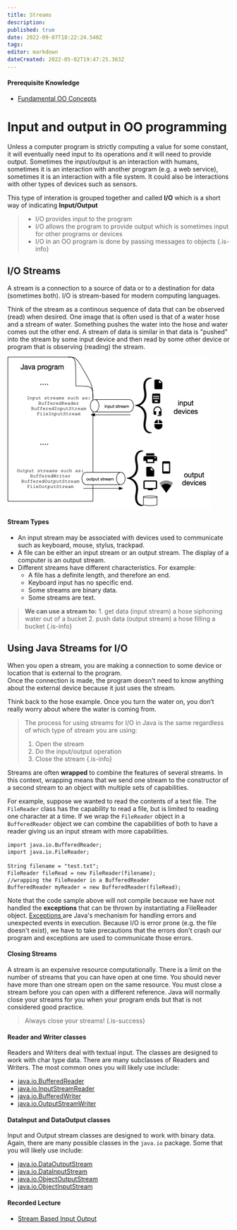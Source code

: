 ```yaml
---
title: Streams
description: 
published: true
date: 2022-09-07T18:22:24.540Z
tags: 
editor: markdown
dateCreated: 2022-05-02T19:47:25.363Z
---
```


#### Prerequisite Knowledge
- [Fundamental OO Concepts](/ooConcepts)

# Input and output in OO programming

Unless a computer program is strictly computing a value for some constant, it will eventually need input to its operations and it will need to provide output.  Sometimes the input/output is an interaction with humans,  sometimes it is an interaction with another program (e.g. a web service), sometimes it is an interaction with a file system. It could also be interactions with other types of devices such as sensors.

This type of interation is grouped together and called **I/O** which is a short way of indicating **Input/Output**

> - I/O provides input to the program
> - I/O allows the program to provide output which is sometimes input for other programs or devices
> - I/O in an OO program is done by passing messages to objects
{.is-info}

## I/O Streams

A stream is a connection to a source of data or to a destination for data (sometimes both). I/O is stream-based for modern computing languages.

Think of the stream as a continous sequence of data that can be observed (read) when desired.  One image that is often used is that of a water hose and a stream of water.   Something pushes the water into the hose and water comes out the other end.  A stream of data is similar in that data is "pushed" into the stream by some input device and then read by some other device or program that is observing (reading) the stream.

![input streams such as buffered reader shown taking input from devices such as microphones and mice.  output streams such as buffered writer shown sending output to devices such as printers and terminals.](/images/streams.png)
#### Stream Types
- An input stream may be associated with devices used to communicate such as keyboard, mouse, stylus, trackpad.
- A file can be either an input stream or an output stream.  The display of a computer is an output stream.
- Different streams have different characteristics. For example:
   - A file has a definite length, and therefore an end.
   - Keyboard input has no specific end.
   - Some streams are binary data.
   - Some streams are text.
   
> **We can use a stream to:**
>     1. get data (input stream)  a hose siphoning water out of a bucket
>     2. push data (output stream)  a hose filling a bucket
{.is-info}

## Using Java Streams for I/O

When you open a stream, you are making a connection to some device or location that is external to the program.  
Once the connection is made, the program doesn't need to know anything about the external device because it just uses the stream. 

Think back to the hose example. Once you turn the water on, you don’t really worry about where the water is coming from.

> The process for using streams for I/O in Java is the same regardless of which type of stream you are using:
> 1. Open the stream
> 1. Do the input/output operation
> 1. Close the stream
{.is-info}


Streams are  often **wrapped** to combine the features of several streams.  In this context, wrapping means that we send one stream to the constructor of a second stream to an object with multiple sets of capabilities.

For example, suppose we wanted to read the contents of a text file.   The `FileReader` class has the capability to read a file, but is limited to reading one character at a time.  If we wrap the `FileReader` object in a `BufferedReader` object we can combine the capabilities of both to have a reader giving us an input stream with more capabilities.

```
import java.io.BufferedReader;
import java.io.FileReader;

String filename = "test.txt";
FileReader fileRead = new FileReader(filename);
//wrapping the FileReader in a BufferedReader
BufferedReader myReader = new BufferedReader(fileRead);
```

Note that the code sample above will not compile because we have not handled the **exceptions** that can be thrown by instantiating a FileReader object. [Exceptions ](/errors/exceptions) are Java's mechanism for handling errors and unexpected events in execution.   Because I/O is error prone (e.g. the file doesn't exist), we have to take precautions that the errors don't crash our program and exceptions are used to communicate those errors.
 
#### Closing Streams
A stream is an expensive resource computationally. There is a limit on the number of streams that you can have open at one time. You should never have more than one stream open on the same resource. You must close a stream before you can open with a different reference.  Java will normally close your streams for you when your program ends but that is not considered good practice.

> Always close your streams!
{.is-success}

    
#### Reader and Writer classes
Readers and Writers deal with textual input.  The classes are designed to work with char type data.  There are many subclasses of Readers and Writers. The most common ones you will likely use include:
  - [java.io.BufferedReader](http://localhost:8000/docs/api/java.base/java/io/BufferedReader.html)
  - [java.io.InputStreamReader](http://localhost:8000/docs/api/java.base/java/io/InputStreamReader.html)
  - [java.io.BufferedWriter](http://localhost:8000/docs/api/java.base/java/io/BufferedWriter.html)
  - [java.io.OutputStreamWriter](http://localhost:8000/docs/api/java.base/java/io/OutputStreamWriter.html)

#### DataInput and DataOutput classes
Input and Output stream classes are designed to work with binary data.  Again, there are many possible classes in the `java.io` package.  Some that you will likely use include:

- [java.io.DataOutputStream](http://localhost:8000/docs/api/java.base/java/io/DataOutputStream.html)
- [java.io.DataInputStream](http://localhost:8000/docs/api/java.base/java/io/DataInputStream.html)
- [java.io.ObjectOutputStream](http://localhost:8000/docs/api/java.base/java/io/ObjectOutputStream.html)
- [java.io.ObjectInputStream](http://localhost:8000/docs/api/java.base/java/io/ObjectInputStream.html)

#### Recorded Lecture
- [Stream Based Input Output ](http://localhost:8000/lectures/inputOutput/StreamBasedIO/)


  

